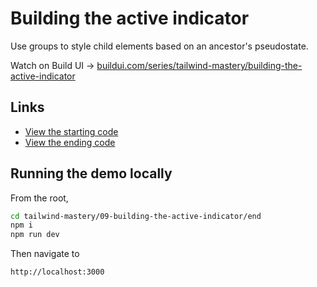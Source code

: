 # Building the active indicator

Use groups to style child elements based on an ancestor's pseudostate.

Watch on Build UI → [buildui.com/series/tailwind-mastery/building-the-active-indicator](http://buildui.com/series/tailwind-mastery/building-the-active-indicator)

## Links

- [View the starting code](./begin/pages/_app.js)
- [View the ending code](./end/pages/_app.js)

## Running the demo locally

From the root,

```sh
cd tailwind-mastery/09-building-the-active-indicator/end
npm i
npm run dev
```

Then navigate to

```
http://localhost:3000
```




